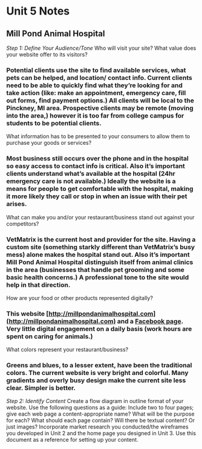 # Unit 5 Notes

## Mill Pond Animal Hospital
*Step 1: Define Your Audience/Tone*
Who will visit your site? What value does your website offer to its visitors?
### Potential clients use the site to find available services, what pets can be helped, and location/ contact info. Current clients need to be able to quickly find what they’re looking for and take action (like: make an appointment, emergency care, fill out forms, find payment options.) All clients will be local to the Pinckney, MI area. Prospective clients may be remote (moving into the area,) however it is too far from college campus for students to be potential clients.
What information has to be presented to your consumers to allow them to purchase your goods or services?
### Most business still occurs over the phone and in the hospital so easy access to contact info is critical. Also it’s important clients understand what’s available at the hospital (24hr emergency care is not available.) Ideally the website is a means for people to get comfortable with the hospital, making it more likely they call or stop in when an issue with their pet arises.
What can make you and/or your restaurant/business stand out against your competitors?
### VetMatrix is the current host and provider for the site. Having a custom site (something starkly different than VetMatrix’s busy mess) alone makes the hospital stand out. Also it’s important Mill Pond Animal Hospital distinguish itself from animal clinics in the area (businesses that handle pet grooming and some basic health concerns.) A professional tone to the site would help in that direction.
How are your food or other products represented digitally?
### This website [http://millpondanimalhospital.com](http://millpondanimalhospital.com) and a [Facebook page](https://www.facebook.com/pages/Mill-Pond-Animal-Hospital/302034359813803). Very little digital engagement on a daily basis (work hours are spent on caring for animals.) 
What colors represent your restaurant/business?
### Greens and blues, to a lesser extent, have been the traditional colors. The current website is very bright and colorful. Many gradients and overly busy design make the current site less clear. Simpler is better.

*Step 2: Identify Content*
Create a flow diagram in outline format of your website. Use the following questions as a guide:
Include two to four pages; give each web page a content-appropriate name?
What will be the purpose for each?
What should each page contain? Will there be textual content? Or just images?
Incorporate market research you conducted/the wireframes you developed in Unit 2 and the home page you designed in Unit 3.
Use this document as a reference for setting up your content.
